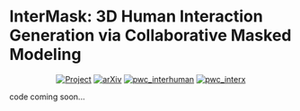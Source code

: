 # InterMask: 3D Human Interaction Generation via Collaborative Masked Modeling

 <p align="center">
    <a href="https://gohar-malik.github.io/intermask/"><img alt="Project" src="https://img.shields.io/badge/-Project%20Page-lightgrey?logo=Google%20Chrome&color=informational&logoColor=white"></a>
    <a href="https://arxiv.org/abs/2410.10010"><img alt="arXiv" src="https://img.shields.io/badge/arXiv-2410.10010-b31b1b.svg"></a>
    <a href="https://paperswithcode.com/sota/motion-synthesis-on-interhuman?p=intermask-3d-human-interaction-generation-via"><img alt="pwc_interhuman" src="https://img.shields.io/endpoint.svg?url=https://paperswithcode.com/badge/intermask-3d-human-interaction-generation-via/motion-synthesis-on-interhuman"></a>
   <a href="https://paperswithcode.com/sota/motion-synthesis-on-inter-x?p=intermask-3d-human-interaction-generation-via"><img alt="pwc_interx" src="https://img.shields.io/endpoint.svg?url=https://paperswithcode.com/badge/intermask-3d-human-interaction-generation-via/motion-synthesis-on-inter-x"></a>
  </p>

code coming soon...
